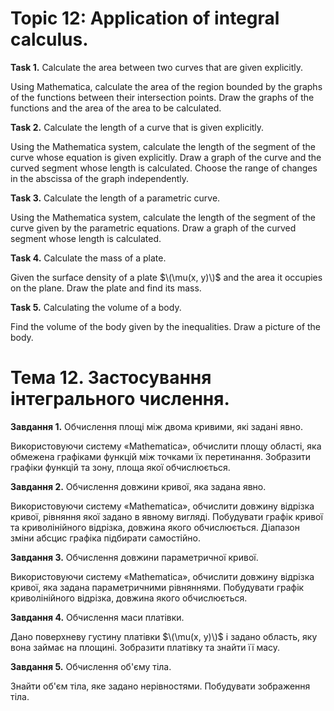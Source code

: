 # Topic 12: Application of integral calculus.

**Task 1.** Calculate the area between two curves that are given explicitly.

Using Mathematica, calculate the area of the region bounded by the graphs of the functions between their intersection points. Draw the graphs of the functions and the area of the area to be calculated.

**Task 2.** Calculate the length of a curve that is given explicitly.

Using the Mathematica system, calculate the length of the segment of the curve whose equation is given explicitly. Draw a graph of the curve and the curved segment whose length is calculated. Choose the range of changes in the abscissa of the graph independently.

**Task 3.** Calculate the length of a parametric curve.

Using the Mathematica system, calculate the length of the segment of the curve given by the parametric equations. Draw a graph of the curved segment whose length is calculated.

**Task 4.** Calculate the mass of a plate.

Given the surface density of a plate $\(\mu(x, y)\)$ and the area it occupies on the plane. Draw the plate and find its mass.

**Task 5.** Calculating the volume of a body.

Find the volume of the body given by the inequalities. Draw a picture of the body.

# Тема 12. Застосування інтегрального числення.

**Завдання 1.** Обчислення площі між двома кривими, які задані явно.

Використовуючи систему «Mathematica», обчислити площу області, яка обмежена графіками функцій між точками їх перетинання. Зобразити графіки функцій та зону, площа якої обчислюється.

**Завдання 2.** Обчислення довжини кривої, яка задана явно.

Використовуючи систему «Mathematica», обчислити довжину відрізка кривої, рівняння якої задано в явному вигляді. Побудувати графік кривої та криволінійного відрізка, довжина якого обчислюється. Діапазон зміни абсцис графіка підбирати самостійно.

**Завдання 3.** Обчислення довжини параметричної кривої.

Використовуючи систему «Mathematica», обчислити довжину відрізка кривої, яка задана параметричними рівняннями. Побудувати графік криволінійного відрізка, довжина якого обчислюється.

**Завдання 4.** Обчислення маси платівки.

Дано поверхневу густину платівки $\(\mu(x, y)\)$ і задано область, яку вона займає на площині. Зобразити платівку та знайти її масу.

**Завдання 5.** Обчислення об'єму тіла.

Знайти об'єм тіла, яке задано нерівностями. Побудувати зображення тіла.